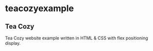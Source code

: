 # teacozyexample

## Tea Cozy

Tea Cozy website example written in HTML & CSS with flex positioning display. 
